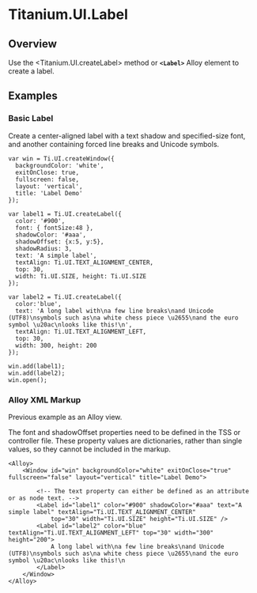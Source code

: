 # Titanium.UI.Label

<ProxySummary/>

## Overview

Use the <Titanium.UI.createLabel> method or **`<Label>`** Alloy element to create a label.

## Examples

### Basic Label

Create a center-aligned label with a text shadow and specified-size font, and another
containing forced line breaks and Unicode symbols.

    var win = Ti.UI.createWindow({
      backgroundColor: 'white',
      exitOnClose: true,
      fullscreen: false,
      layout: 'vertical',
      title: 'Label Demo'
    });

    var label1 = Ti.UI.createLabel({
      color: '#900',
      font: { fontSize:48 },
      shadowColor: '#aaa',
      shadowOffset: {x:5, y:5},
      shadowRadius: 3,
      text: 'A simple label',
      textAlign: Ti.UI.TEXT_ALIGNMENT_CENTER,
      top: 30,
      width: Ti.UI.SIZE, height: Ti.UI.SIZE
    });

    var label2 = Ti.UI.createLabel({
      color:'blue',
      text: 'A long label with\na few line breaks\nand Unicode (UTF8)\nsymbols such as\na white chess piece \u2655\nand the euro symbol \u20ac\nlooks like this!\n',
      textAlign: Ti.UI.TEXT_ALIGNMENT_LEFT,
      top: 30,
      width: 300, height: 200
    });

    win.add(label1);
    win.add(label2);
    win.open();

### Alloy XML Markup

Previous example as an Alloy view.

The font and shadowOffset properties need to be defined in the TSS or controller file.
These property values are dictionaries, rather than single values,
so they cannot be included in the markup.

    <Alloy>
        <Window id="win" backgroundColor="white" exitOnClose="true" fullscreen="false" layout="vertical" title="Label Demo">

            <!-- The text property can either be defined as an attribute or as node text. -->
            <Label id="label1" color="#900" shadowColor="#aaa" text="A simple label" textAlign="Ti.UI.TEXT_ALIGNMENT_CENTER"
                top="30" width="Ti.UI.SIZE" height="Ti.UI.SIZE" />
            <Label id="label2" color="blue" textAlign="Ti.UI.TEXT_ALIGNMENT_LEFT" top="30" width="300" height="200">
                A long label with\na few line breaks\nand Unicode (UTF8)\nsymbols such as\na white chess piece \u2655\nand the euro symbol \u20ac\nlooks like this!\n
            </Label>
        </Window>
    </Alloy>

<ApiDocs/>
